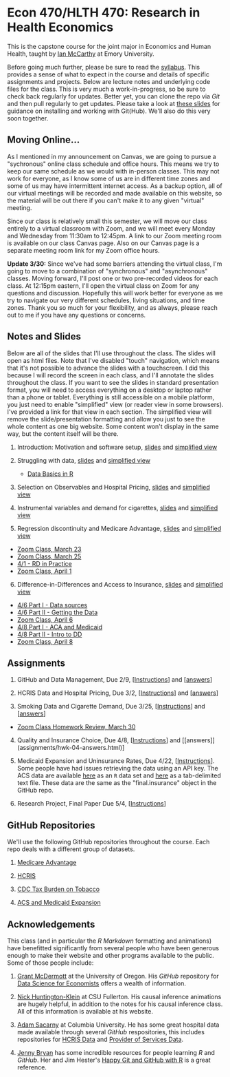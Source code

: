 # Econ 470/HLTH 470: Research in Health Economics

This is the capstone course for the joint major in Economics and Human Health, taught by [Ian McCarthy](http://ianmccarthyecon.com) at Emory University. 

Before going much further, please be sure to read the [syllabus](Syllabus/Econ470-Syllabus.pdf). This provides a sense of what to expect in the course and details of specific assignments and projects. Below are lecture notes and underlying code files for the class. This is very much a work-in-progress, so be sure to check back regularly for updates. Better yet, you can clone the repo via *Git* and then pull regularly to get updates. Please take a look at [these slides](01-Introduction/01-Introduction.html) for guidance on installing and working with Git(Hub). We'll also do this very soon together.


## Moving Online...

As I mentioned in my announcement on Canvas, we are going to pursue a "sychronous" online class schedule and office hours. This means we try to keep our same schedule as we would with in-person classes. This may not work for everyone, as I know some of us are in different time zones and some of us may have intermittent internet access. As a backup option, all of our virtual meetings will be recorded and made available on this website, so the material will be out there if you can't make it to any given "virtual" meeting.

Since our class is relatively small this semester, we will move our class entirely to a virtual classroom with Zoom, and we will meet every Monday and Wednesday from 11:30am to 12:45pm. A link to our Zoom meeting room is available on our class Canvas page. Also on our Canvas page is a separate meeting room link for my Zoom office hours.

**Update 3/30:** Since we've had some barriers attending the virtual class, I'm going to move to a combination of "synchronous" and "asynchronous" classes. Moving forward, I'll post one or two pre-recorded videos for each class. At 12:15pm eastern, I'll open the virtual class on Zoom for any questions and discussion. Hopefully this will work better for everyone as we try to navigate our very different schedules, living situations, and time zones. Thank you so much for your flexibility, and as always, please reach out to me if you have any questions or concerns.


## Notes and Slides
Below are all of the slides that I'll use throughout the class. The slides will open as html files. Note that I've disabled "touch" navigation, which means that it's not possible to advance the slides with a touchscreen. I did this because I will record the screen in each class, and I'll annotate the slides throughout the class. If you want to see the slides in standard presentation format, you will need to access everything on a desktop or laptop rather than a phone or tablet. Everything is still accessible on a mobile platform, you just need to enable "simplified" view (or reader view in some browsers). I've provided a link for that view in each section. The simplified view will remove the slide/presentation formatting and allow you just to see the whole content as one big website. Some content won't display in the same way, but the content itself will be there.

1. Introduction: Motivation and software setup, [slides](01-Introduction/01-slides.html) and [simplified view](01-Introduction/01-simple.html)

2. Struggling with data, [slides](02-DataStruggles/02-slides.html) and [simplified view](02-DataStruggles/02-simple.html)
    + [Data Basics in R](https://drive.google.com/file/d/1GieEVVXCunKwGr4Mle_WSajt6HlGraa4/view)

3. Selection on Observables and Hospital Pricing, [slides](03-Selection-HospitalPricing/03-slides.html) and [simplified view](03-Selection-HospitalPricing/03-simple.html)

4. Instrumental variables and demand for cigarettes, [slides](04-IV-Smoking/04-slides.html) and [simplified view](04-IV-Smoking/04-simple.html)

5. Regression discontinuity and Medicare Advantage, [slides](05-RD-MAQuality/05-slides.html) and [simplified view](05-RD-MAQuality/05-simple.html)
  - [Zoom Class, March 23](https://drive.google.com/file/d/1_lJD1LsEwsbSr5s3iKNkN1oRf4kk1ZsW/view?usp=sharing)
  - [Zoom Class, March 25](https://drive.google.com/file/d/1yEf8BxfY858-boG9nXgiw5B67YQANnc3/view?usp=sharing)
  - [4/1 - RD in Practice](https://drive.google.com/file/d/1ZwJkHCcl9Fr_PV9FdZyKWYsA7hB04jK5/view?usp=sharing)
  - [Zoom Class, April 1](https://drive.google.com/file/d/1eXzHv5vplVl1hjhl-Fgwc_TOg7EM7rcM/view?usp=sharing)

6. Difference-in-Differences and Access to Insurance, [slides](06-DD-ACA/06-slides.html) and [simplified view](06-DD-ACA/06-simple.html)
  - [4/6 Part I - Data sources](https://youtu.be/g_V43x1XOnE)
  - [4/6 Part II - Getting the Data](https://youtu.be/8drT3IqKNts)
  - [Zoom Class, April 6](https://drive.google.com/open?id=1CtQF1mCBRwMex3jQttjQqQCGHkdLUNXC)
  - [4/8 Part I - ACA and Medicaid](https://youtu.be/zJ3T7h0KcaI)
  - [4/8 Part II - Intro to DD](https://youtu.be/3Ah5XMhj_FQ)
  - [Zoom Class, April 8](https://drive.google.com/open?id=1LQzxPfPcUWaTnphTNwzxehr9tzqZlIcr)


## Assignments
1. GitHub and Data Management, Due 2/9, \[[Instructions](assignments/hwk-01.html)\] and \[[answers](assignments/hwk-01-answers.html)\]

2. HCRIS Data and Hospital Pricing, Due 3/2, \[[Instructions](assignments/hwk-02.html)\] and \[[answers](assignments/hwk-02-answers.html)\]

3. Smoking Data and Cigarette Demand, Due 3/25, \[[Instructions](assignments/hwk-03.html)\] and \[[answers](assignments/hwk-03-answers.html)\]
  - [Zoom Class Homework Review, March 30](https://drive.google.com/open?id=1lrxqC-AACSlHyHBywWx5BaO-mkY8rZTa)

4. Quality and Insurance Choice, Due 4/8, \[[Instructions](assignments/hwk-04.html)\] and \[[answers]](assignments/hwk-04-answers.html)\]

5. Medicaid Expansion and Uninsurance Rates, Due 4/22, \[[Instructions](assignments/hwk-05.html)\]. Some people have had issues retrieving the data using an API key. The ACS data are available [here](data/insurance.rds) as an `R` data set and [here](data/insurance.txt) as a tab-delimited text file. These data are the same as the "final.insurance" object in the GitHub repo.

6. Research Project, Final Paper Due 5/4, \[[Instructions](assignments/project.html)\]


## GitHub Repositories
We'll use the following GitHub repositories throughout the course. Each repo deals with a different group of datasets.

1. [Medicare Advantage](https://github.com/imccart/Medicare-Advantage)

2. [HCRIS](https://github.com/imccart/HCRIS)

3. [CDC Tax Burden on Tobacco](https://github.com/imccart/CDC-Tobacco)

4. [ACS and Medicaid Expansion](https://github.com/imccart/Insurance-Access)


## Acknowledgements
This class (and in particular the *R Markdown* formatting and animations) have benefitted significantly from several people who have been generous enough to make their website and other programs available to the public. Some of those people include:

1. [Grant McDermott](https://grantmcdermott.com/) at the University of Oregon. His *GitHub* repository for [Data Science for Economists](https://github.com/uo-ec607/lectures) offers a wealth of information.

2. [Nick Huntington-Klein](http://nickchk.com/) at CSU Fullerton. His causal inference animations are hugely helpful, in addition to the notes for his causal inference class. All of this information is available at his website.

3. [Adam Sacarny](http://sacarny.com/) at Columbia University. He has some great hospital data made available through several *GitHub* respositories, this includes repositories for [HCRIS Data](https://github.com/asacarny/hospital-cost-reports) and [Provider of Services Data](https://github.com/asacarny/provider-of-services).

4. [Jenny Bryan](https://jennybryan.org/) has some incredible resources for people learning *R* and *GitHub*. Her and Jim Hester's [Happy Git and GitHub with R](https://happygitwithr.com/) is a great reference.
